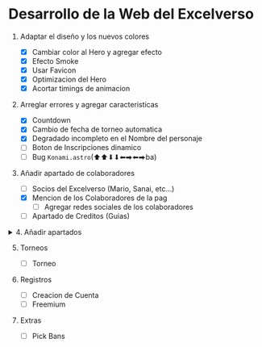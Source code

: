 # Desarrollo de la Web del Excelverso

1. Adaptar el diseño y los nuevos colores

   - [x] Cambiar color al Hero y agregar efecto
   - [x] Efecto Smoke
   - [x] Usar Favicon
   - [x] Optimizacion del Hero
   - [x] Acortar timings de animacion

2. Arreglar errores y agregar caracteristicas

   - [x] Countdown
   - [x] Cambio de fecha de torneo automatica
   - [x] Degradado incompleto en el Nombre del personaje
   - [ ] Boton de Inscripciones dinamico
   - [ ] Bug `Konami.astro`(⬆⬆⬇⬇⬅⮕⬅⮕ba)

3. Añadir apartado de colaboradores
   - [ ] Socios del Excelverso (Mario, Sanai, etc...)
   - [x] Mencion de los Colaboradores de la pag
     - [ ] Agregar redes sociales de los colaboradores
   - [ ] Apartado de Creditos (Guias)

<details><summary>4. Añadir apartados</summary>

- Guias de Personajes

  - [ ] Seleccion de personajes

    - [ ] Guia Basica
    - [ ] Guia Avanzada
    - [ ] Speedrun

- Speedrun

  - [ ] Leaderboar
    - Filtos de busqueda
      - [ ] Cost
      - [ ] Libro
      - [ ] Continuo / Semi / No continuo
      - [ ] Tiempo

- Mi cuenta
  - [ ] Apartado de cuenta del usuario

</details>

5. Torneos

   - [ ] Torneo

6. Registros

   - [ ] Creacion de Cuenta
   - [ ] Freemium

7. Extras
   - [ ] Pick Bans
